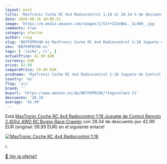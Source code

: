 ```yaml
---
layout: post
title: 'MaxTronic Coche RC 4x4 Radiocontrol 1:18 al 28.34 % de descuento'
date: 2020-08-16 10:05:51
image: 'https://m.media-amazon.com/images/I/51Y+IZ2eBmL._SL400_.jpg'
comments: true
category: ofertas
author: ring
slug: 'B07F8PRCH6-es MaxTronic Coche RC 4x4 Radiocontrol 1:18 Juguete de...'
sku: 'B07F8PRCH6-es'
tags: [ 'coche','rc', ]
actualPrice: 42.99 EUR
currency: EUR
price: 42.99
comparePrice: 59.99 EUR
prodname: 'MaxTronic Coche RC 4x4 Radiocontrol 1:18 Juguete de Control Remoto 2.4Ghz 4WD RC Buggy Race Crawler'
country: 'es'
flag: '🇪🇸'
brand: ''
buyurl: 'https://www.amazon.es/dp/B07F8PRCH6/?tag=tolees-21'
descuento: '28.34'
average: '42.99'
---
```


Está [MaxTronic Coche RC 4x4 Radiocontrol 1:18 Juguete de Control Remoto 2.4Ghz 4WD RC Buggy Race Crawler](https://www.amazon.es/dp/B07F8PRCH6/?tag=tolees-21) con 28.34 de descuento por 42.99 EUR (original: 59.99 EUR) en el siguiente enlace!

[![MaxTronic Coche RC 4x4 Radiocontrol 1:18](https://m.media-amazon.com/images/I/51Y+IZ2eBmL._SL400_.jpg)](https://www.amazon.es/dp/B07F8PRCH6/?tag=tolees-21)

ℹ️:


[🛒 Ver la oferta!!](https://www.amazon.es/dp/B07F8PRCH6/?tag=tolees-21)
